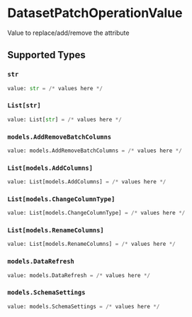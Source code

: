 # DatasetPatchOperationValue

Value to replace/add/remove the attribute


## Supported Types

### `str`

```python
value: str = /* values here */
```

### `List[str]`

```python
value: List[str] = /* values here */
```

### `models.AddRemoveBatchColumns`

```python
value: models.AddRemoveBatchColumns = /* values here */
```

### `List[models.AddColumns]`

```python
value: List[models.AddColumns] = /* values here */
```

### `List[models.ChangeColumnType]`

```python
value: List[models.ChangeColumnType] = /* values here */
```

### `List[models.RenameColumns]`

```python
value: List[models.RenameColumns] = /* values here */
```

### `models.DataRefresh`

```python
value: models.DataRefresh = /* values here */
```

### `models.SchemaSettings`

```python
value: models.SchemaSettings = /* values here */
```


